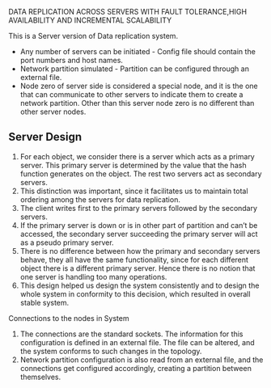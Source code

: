 DATA REPLICATION ACROSS SERVERS WITH FAULT TOLERANCE,HIGH AVAILABILITY AND INCREMENTAL SCALABILITY



This is a Server version of Data replication system.

* Any number of servers can be initiated - Config file should contain the port numbers and host names. 
* Network partition simulated - Partition can be configured through an external file.
* Node zero of server side is considered a special node, and it is the one that can communicate to other servers to indicate   them to create a network partition. Other than this server node zero is no different than other server nodes.


Server Design
-------------

1.	For each object, we consider there is a server which acts as a primary server. This primary server is determined by the     value that the hash function generates on the object. The rest two servers act as secondary servers.
2.	This distinction was important, since it facilitates us to maintain total ordering among the servers for data               replication. 
3.	The client writes first to the primary servers followed by the secondary servers.
4.	If the primary server is down or is in other part of partition and can’t be accessed, the secondary server succeeding       the primary server will act as a pseudo primary server.
5.	There is no difference between how the primary and secondary servers behave, they all have the same functionality, since     for each different object there is a different primary server. Hence there is no notion that one server is handling too     many operations.
6.	This design helped us design the system consistently and to design the whole system in conformity to this decision,         which resulted in overall stable system.


Connections to the nodes in System

1.	The connections are the standard sockets. The information for this configuration is defined in an external file. The        file can be altered, and the system conforms to such changes in the topology.
2.	Network partition configuration is also read from an external file, and the connections get configured accordingly,         creating a partition between themselves. 
